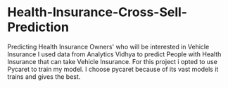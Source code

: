 # Health-Insurance-Cross-Sell-Prediction
Predicting Health Insurance Owners' who will be interested in Vehicle Insurance
I used data from Analytics Vidhya to predict People with Health Insurance that can take Vehicle Insurance.
For this project i opted to use Pycaret to train my model. I choose pycaret because of its vast models it trains and gives the best.
